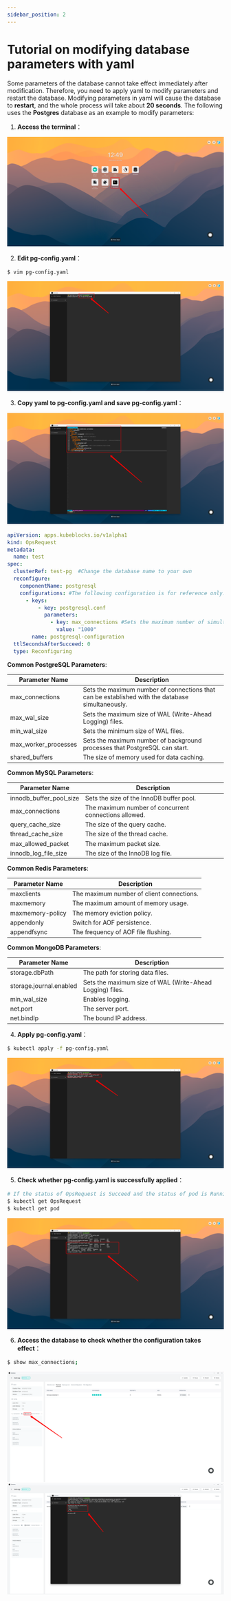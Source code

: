 ```yaml
---
sidebar_position: 2
---
```


# Tutorial on modifying database parameters with yaml

Some parameters of the database cannot take effect immediately after modification. Therefore, you need to apply yaml to modify parameters and restart the database. Modifying parameters in yaml will cause the database to **restart**, and the whole process will take about **20 seconds**. The following uses the **Postgres** database as an example to modify parameters:

1. **Access the terminal**：

![config_1](./imgs/config_1.png)

2. **Edit pg-config.yaml**：

```bash
$ vim pg-config.yaml
```
![config_2](./imgs/config_2.png)

3. **Copy yaml to pg-config.yaml and save pg-config.yaml**：

![config_3](./imgs/config_3.png)
```yaml
apiVersion: apps.kubeblocks.io/v1alpha1
kind: OpsRequest
metadata:
  name: test
spec:
  clusterRef: test-pg  #Change the database name to your own
  reconfigure:
    componentName: postgresql
    configurations: #The following configuration is for reference only. You only need to keep the part to be modified and modify the corresponding parameter values
      - keys:
          - key: postgresql.conf
            parameters:
              - key: max_connections #Sets the maximum number of simultaneous connections that can be made to the database
                value: "1000"
        name: postgresql-configuration
  ttlSecondsAfterSucceed: 0
  type: Reconfiguring
```
**Common PostgreSQL Parameters**:

|    Parameter Name    |                                         Description                                              |
|----------------------|--------------------------------------------------------------------------------------------------|
| max_connections      | Sets the maximum number of connections that can be established with the database simultaneously. |
| max_wal_size         | Sets the maximum size of WAL (Write-Ahead Logging) files.                                        |
| min_wal_size         | Sets the minimum size of WAL files.                                                              |
| max_worker_processes | Sets the maximum number of background processes that PostgreSQL can start.                       |
| shared_buffers       | The size of memory used for data caching.                                                        |

**Common MySQL Parameters**:

|     Parameter Name      |                      Description                      |
|-------------------------|-------------------------------------------------------|
| innodb_buffer_pool_size | Sets the size of the InnoDB buffer pool.              |
| max_connections         | The maximum number of concurrent connections allowed. |
| query_cache_size        | The size of the query cache.                          |
| thread_cache_size       | The size of the thread cache.                         |
| max_allowed_packet      | The maximum packet size.                              |
| innodb_log_file_size    | The size of the InnoDB log file.                      |

**Common Redis Parameters**:

|  Parameter Name  |               Description                 |
|------------------|-------------------------------------------|
| maxclients       | The maximum number of client connections. |
| maxmemory        | The maximum amount of memory usage.       |
| maxmemory-policy | The memory eviction policy.               |
| appendonly       | Switch for AOF persistence.               |
| appendfsync      | The frequency of AOF file flushing.       |

**Common MongoDB Parameters**:

|     Parameter Name      |                     Description                           |
|-------------------------|-----------------------------------------------------------|
| storage.dbPath          | The path for storing data files.                          |
| storage.journal.enabled | Sets the maximum size of WAL (Write-Ahead Logging) files. |
| min_wal_size            | Enables logging.                                          |
| net.port                | The server port.                                          |
| net.bindIp              | The bound IP address.                                     |

4. **Apply pg-config.yaml**：

```bash
$ kubectl apply -f pg-config.yaml
```
![config_4](./imgs/config_4.png)

5. **Check whether pg-config.yaml is successfully applied**：
```bash
# If the status of OpsRequest is Succeed and the status of pod is Running, the application is successfully configured
$ kubectl get OpsRequest
$ kubectl get pod
```
![config_5](./imgs/config_5.png)

6. **Access the database to check whether the configuration takes effect**：
```bash
$ show max_connections;
```
![config_6](./imgs/config_6.png)
![config_7](./imgs/config_7.png)


